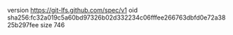 version https://git-lfs.github.com/spec/v1
oid sha256:fc32a019c5a60bd97326b02d332234c06fffee266763dbfd0e72a3825b297fee
size 746
